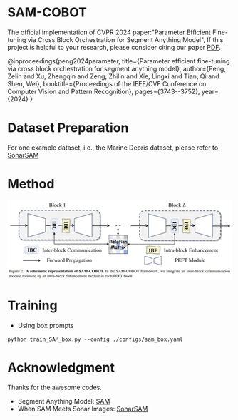 # SAM-COBOT
The official implementation of CVPR 2024 paper:"Parameter Efficient Fine-tuning via Cross Block Orchestration for Segment Anything Model", If this project is helpful to your research, please consider citing our paper [PDF](https://openaccess.thecvf.com/content/CVPR2024/papers/Peng_Parameter_Efficient_Fine-tuning_via_Cross_Block_Orchestration_for_Segment_Anything_CVPR_2024_paper.pdf).

@inproceedings{peng2024parameter,
  title={Parameter efficient fine-tuning via cross block orchestration for segment anything model},
  author={Peng, Zelin and Xu, Zhengqin and Zeng, Zhilin and Xie, Lingxi and Tian, Qi and Shen, Wei},
  booktitle={Proceedings of the IEEE/CVF Conference on Computer Vision and Pattern Recognition},
  pages={3743--3752},
  year={2024}
}

# Dataset Preparation
For one example dataset, i.e., the Marine Debris dataset, please refer to [SonarSAM](https://github.com/wangsssky/SonarSAM)

# Method

<img src="framework.png" width="800">

# Training
- Using box prompts
```
python train_SAM_box.py --config ./configs/sam_box.yaml
```
# Acknowledgment
Thanks for the awesome codes.
- Segment Anything Model: [SAM](https://github.com/facebookresearch/segment-anything)
- When SAM Meets Sonar Images: [SonarSAM](https://github.com/wangsssky/SonarSAM)
